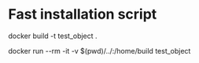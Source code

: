# Fast installation script

docker build -t test_object .

docker run --rm -it -v $(pwd)/../:/home/build test_object

